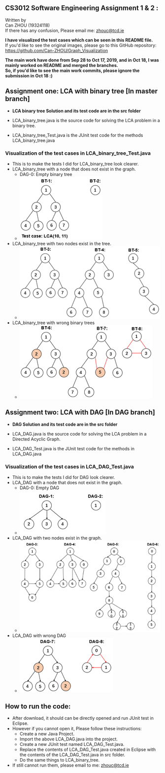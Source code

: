 ## CS3012 Software Engineering Assignment 1 & 2 :
Written by  
Can ZHOU (19324118)  
If there has any confusion, Please email me: zhouc@tcd.ie  

**I have visualized the test cases which can be seen in this README file.**  
If you'd like to see the original images, please go to this GitHub repository:  
https://github.com/Can-ZHOU/Graph_Visualization

**The main work have done from Sep 28 to Oct 17, 2019, and in Oct 18, I was mainly worked on README and merged the branches.**   
**So, if you'd like to see the main work commits, please ignore the submission in Oct 18 :)**

## Assignment one: LCA with binary tree [In **master** branch]
- **LCA binary tree Solution and its test code are in the src folder**
- LCA_binary_tree.java is the source code for solving the LCA problem in a binary tree.

- LCA_binary_tree_Test.java is the JUnit test code for the methods LCA_binary_tree.java

### Visualization of the test cases in LCA_binary_tree_Test.java
- This is to make the tests I did for LCA_binary_tree look clearer.
- LCA_binary_tree with a node that does not exist in the graph.
  - DAG-0: Empty binary tree
  - ![Graph_Visualization](https://github.com/Can-ZHOU/Graph_Visualization/blob/master/BT-1%262.png)
- LCA_binary_tree with two nodes exist in the tree.  
  - ![AGraph_Visualization](https://github.com/Can-ZHOU/Graph_Visualization/blob/master/BT-3%264%265.png)
- LCA_binary_tree with wrong binary trees
  - ![Graph_Visualization](https://github.com/Can-ZHOU/Graph_Visualization/blob/master/BT-6%267%268.png)  

## Assignment two: LCA with DAG [In **DAG** branch]

- **DAG Solution and its test code are in the src folder**
- LCA_DAG.java is the source code for solving the LCA problem in a Directed Acyclic Graph.

- LCA_DAG_Test.java is the JUnit test code for the methods in LCA_DAG.java
  
### Visualization of the test cases in LCA_DAG_Test.java
- This is to make the tests I did for DAG look clearer.
- LCA_DAG with a node that does not exist in the graph.
  - DAG-0: Empty DAG
  - ![Graph_Visualization](https://github.com/Can-ZHOU/Graph_Visualization/blob/master/DAG-1%262.png)
- LCA_DAG with two nodes exist in the graph.  
  - ![Graph_Visualization](https://github.com/Can-ZHOU/Graph_Visualization/blob/master/DAG-3%264%265%266.png)
- LCA_DAG with wrong DAG
  - ![Graph_Visualization](https://github.com/Can-ZHOU/Graph_Visualization/blob/master/DAG-7%268.png)
  

## How to run the code:
- After download, it should can be directly opened and run JUnit test in Eclipse.
- However if you cannot open it, Please follow these instructions:
  - Create a new Java Project.
  - Import the above LCA_DAG.java into the project.
  - Create a new JUnit test named LCA_DAG_Test.java.
  - Replace the contents of LCA_DAG_Test.java created in Eclipse with the contents of the LCA_DAG_Test.java in src folder.
  - Do the same things to LCA_binary_tree.
- If still cannot run them, please email to me: zhouc@tcd.ie